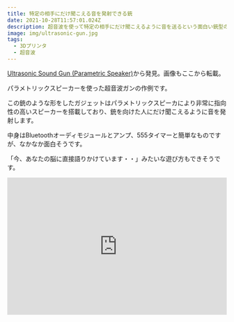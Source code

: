 ```yaml
---
title: 特定の相手にだけ聞こえる音を発射できる銃
date: 2021-10-28T11:57:01.024Z
description: 超音波を使って特定の相手にだけ聞こえるように音を送るという面白い銃型のガジェットを紹介します。
image: img/ultrasonic-gun.jpg
tags:
  - 3Dプリンタ
  - 超音波
---
```

[Ultrasonic Sound Gun (Parametric Speaker)](https://www.hackster.io/ShaneB/ultrasonic-sound-gun-parametric-speaker-56381c)から発見。画像もここから転載。

パラメトリックスピーカーを使った超音波ガンの作例です。

この銃のような形をしたガジェットはパラメトリックスピーカにより非常に指向性の高いスピーカーを搭載しており、銃を向けた人にだけ聞こえるように音を発射します。

中身はBluetoothオーディモジュールとアンプ、555タイマーと簡単なものですが、なかなか面白そうです。

「今、あなたの脳に直接語りかけています・・」みたいな遊び方もできそうです。

<iframe width="100%" height="315" src="https://www.youtube.com/embed/TQOabMOMGoE" title="YouTube video player" frameborder="0" allow="accelerometer; autoplay; clipboard-write; encrypted-media; gyroscope; picture-in-picture" allowfullscreen></iframe>